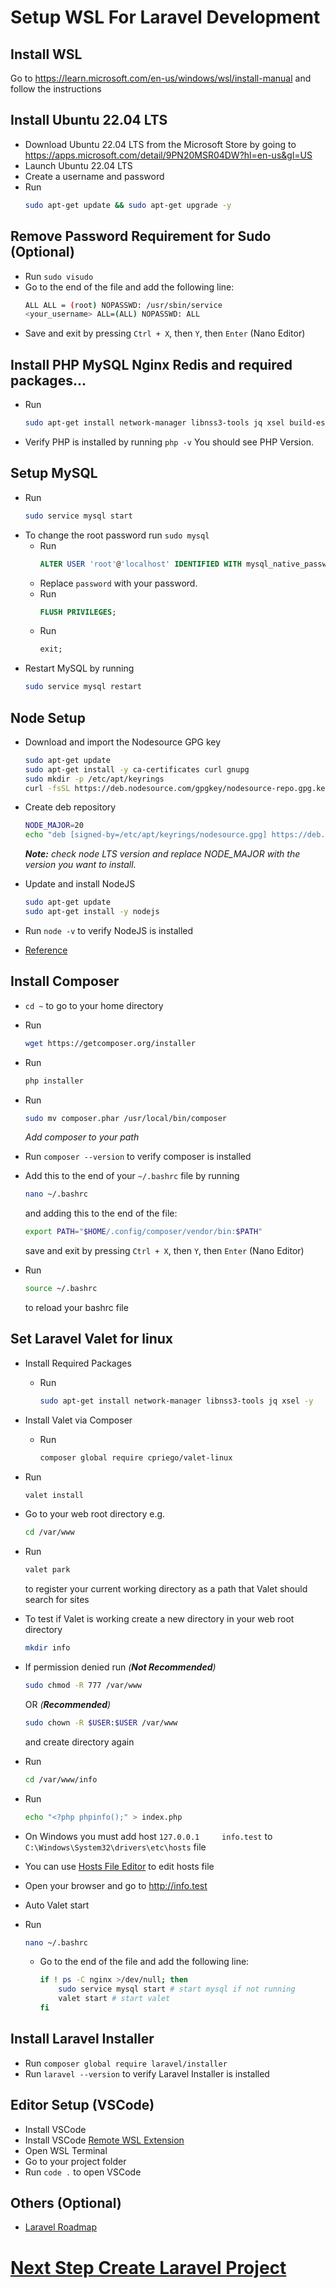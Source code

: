 # Setup WSL For Laravel Development

## Install WSL

Go to https://learn.microsoft.com/en-us/windows/wsl/install-manual and follow the instructions

## Install Ubuntu 22.04 LTS

- Download Ubuntu 22.04 LTS from the Microsoft Store by going to https://apps.microsoft.com/detail/9PN20MSR04DW?hl=en-us&gl=US
- Launch Ubuntu 22.04 LTS
- Create a username and password
- Run
  ```bash
  sudo apt-get update && sudo apt-get upgrade -y
  ```

## Remove Password Requirement for Sudo (Optional)

- Run `sudo visudo`
- Go to the end of the file and add the following line:
  ```bash
  ALL ALL = (root) NOPASSWD: /usr/sbin/service
  <your_username> ALL=(ALL) NOPASSWD: ALL
  ```
- Save and exit by pressing `Ctrl + X`, then `Y`, then `Enter` (Nano Editor)

## Install PHP MySQL Nginx Redis and required packages...

- Run
  ```bash
  sudo apt-get install network-manager libnss3-tools jq xsel build-essential libssl-dev zip unzip dnsmasq nginx mysql-server php-fpm php-cli php-mysql php-sqlite3 php-intl php-zip php-xml php-curl php-mbstring redis-server php-redis php-pear php-dev pkg-config libz-dev libzip-dev libmemcached-dev libmemcached11 libmemcachedutil2 libmagickwand-dev imagemagick memcached -y
  ```
- Verify PHP is installed by running `php -v` You should see PHP Version.

## Setup MySQL

- Run
  ```bash
  sudo service mysql start
  ```
- To change the root password run `sudo mysql`
  - Run
    ```sql
    ALTER USER 'root'@'localhost' IDENTIFIED WITH mysql_native_password BY 'password';
    ```
  - Replace `password` with your password.
  - Run
    ```sql
    FLUSH PRIVILEGES;
    ```
  - Run
    ```sql
    exit;
    ```
- Restart MySQL by running
  ```bash
  sudo service mysql restart
  ```

## Node Setup

- Download and import the Nodesource GPG key

  ```bash
  sudo apt-get update
  sudo apt-get install -y ca-certificates curl gnupg
  sudo mkdir -p /etc/apt/keyrings
  curl -fsSL https://deb.nodesource.com/gpgkey/nodesource-repo.gpg.key | sudo gpg --dearmor -o /etc/apt/keyrings/nodesource.gpg
  ```

- Create deb repository

  ```bash
  NODE_MAJOR=20
  echo "deb [signed-by=/etc/apt/keyrings/nodesource.gpg] https://deb.nodesource.com/node_$NODE_MAJOR.x nodistro main" | sudo tee /etc/apt/sources.list.d/nodesource.list
  ```

  _**Note:** check node LTS version and replace NODE_MAJOR with the version you want to install._

- Update and install NodeJS

  ```bash
  sudo apt-get update
  sudo apt-get install -y nodejs
  ```

- Run `node -v` to verify NodeJS is installed

- [Reference](https://github.com/nodesource/distributions#debian-and-ubuntu-based-distributions)

## Install Composer

- `cd ~` to go to your home directory
- Run
  ```bash
  wget https://getcomposer.org/installer
  ```
- Run
  ```bash
  php installer
  ```
- Run

  ```bash
  sudo mv composer.phar /usr/local/bin/composer
  ```

  _Add composer to your path_

- Run `composer --version` to verify composer is installed
- Add this to the end of your `~/.bashrc` file
  by running

  ```bash
  nano ~/.bashrc
  ```

  and adding this to the end of the file:

  ```bash
  export PATH="$HOME/.config/composer/vendor/bin:$PATH"
  ```

  save and exit by pressing `Ctrl + X`, then `Y`, then `Enter` (Nano Editor)

- Run

  ```bash
  source ~/.bashrc
  ```

  to reload your bashrc file

## Set Laravel Valet for linux

- Install Required Packages
  - Run
    ```bash
    sudo apt-get install network-manager libnss3-tools jq xsel -y
    ```
- Install Valet via Composer
  - Run
    ```bash
    composer global require cpriego/valet-linux
    ```
- Run
  ```bash
  valet install
  ```
- Go to your web root directory e.g.
  ```bash
  cd /var/www
  ```
- Run
  ```bash
  valet park
  ```
  to register your current working directory as a path that Valet should search for sites
- To test if Valet is working create a new directory in your web root directory
  ```bash
  mkdir info
  ```
- If permission denied run
  _(**Not Recommended**)_

  ```bash
  sudo chmod -R 777 /var/www
  ```

  OR
  _(**Recommended**)_

  ```bash
  sudo chown -R $USER:$USER /var/www
  ```

  and create directory again

- Run
  ```bash
  cd /var/www/info
  ```
- Run
  ```bash
  echo "<?php phpinfo();" > index.php
  ```
- On Windows you must add host `127.0.0.1     info.test` to `C:\Windows\System32\drivers\etc\hosts` file
- You can use [Hosts File Editor](https://hostsfileeditor.com/) to edit hosts file
- Open your browser and go to http://info.test

- Auto Valet start
- Run
  ```bash
  nano ~/.bashrc
  ```
  - Go to the end of the file and add the following line:
    ```bash
    if ! ps -C nginx >/dev/null; then
        sudo service mysql start # start mysql if not running
        valet start # start valet
    fi
    ```

## Install Laravel Installer

- Run `composer global require laravel/installer`
- Run `laravel --version` to verify Laravel Installer is installed

## Editor Setup (VSCode)

- Install VSCode
- Install VSCode [Remote WSL Extension](https://marketplace.visualstudio.com/items?itemName=ms-vscode-remote.remote-wsl)
- Open WSL Terminal
- Go to your project folder
- Run `code .` to open VSCode

## Others (Optional)

- [Laravel Roadmap](https://github.com/Hasnayeen/laravel-developer-roadmap)

# [Next Step Create Laravel Project](createLaravelProject.md)
